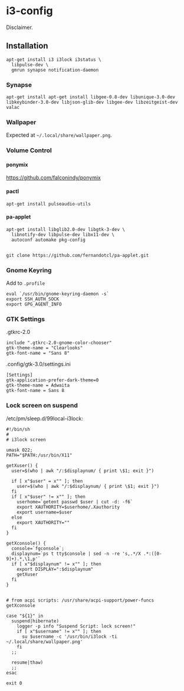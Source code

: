 # i3-config

Disclaimer.

## Installation

    apt-get install i3 i3lock i3status \
      libpulse-dev \
      gmrun synapse notification-daemon 

### Synapse

    apt-get install apt-get install libgee-0.8-dev libunique-3.0-dev libkeybinder-3.0-dev libjson-glib-dev libgee-dev libzeitgeist-dev valac        

### Wallpaper    

Expected at `~/.local/share/wallpaper.png`.

### Volume Control

#### ponymix

https://github.com/falconindy/ponymix

#### pactl

    apt-get install pulseaudio-utils


#### pa-applet

    apt-get install libglib2.0-dev libgtk-3-dev \
      libnotify-dev libpulse-dev libx11-dev \
      autoconf automake pkg-config

      
    git clone https://github.com/fernandotcl/pa-applet.git 

### Gnome Keyring

Add to `.profile`

    eval `/usr/bin/gnome-keyring-daemon -s`
    export SSH_AUTH_SOCK
    export GPG_AGENT_INFO

### GTK Settings    

.gtkrc-2.0
    
    include ".gtkrc-2.0-gnome-color-chooser"
    gtk-theme-name = "Clearlooks"
    gtk-font-name = "Sans 8"

.config/gtk-3.0/settings.ini

    [Settings]
    gtk-application-prefer-dark-theme=0
    gtk-theme-name = Adwaita
    gtk-font-name = Sans 8

### Lock screen on suspend

/etc/pm/sleep.d/99local-i3lock:

    #!/bin/sh
    #
    # i3lock screen

    umask 022;
    PATH="$PATH:/usr/bin/X11"

    getXuser() {
      user=$(who | awk "/:$displaynum/ { print \$1; exit }")

      if [ x"$user" = x"" ]; then
        user=$(who | awk "/:$displaynum/ { print \$1; exit }")
      fi
      if [ x"$user" != x"" ]; then
        userhome=`getent passwd $user | cut -d: -f6`
        export XAUTHORITY=$userhome/.Xauthority
        export username=$user
      else
        export XAUTHORITY=""
      fi
    }

    getXconsole() {
      console=`fgconsole`;
      displaynum=`ps t tty$console | sed -n -re 's,.*/X .*:([0-9]+).*,\1,p'`
      if [ x"$displaynum" != x"" ]; then
        export DISPLAY=":$displaynum"
        getXuser
      fi
    }


    # from acpi scripts: /usr/share/acpi-support/power-funcs
    getXconsole

    case "${1}" in
      suspend|hibernate)
        logger -p info "Suspend Script: lock screen!"
        if [ x"$username" != x"" ]; then
          su $username -c '/usr/bin/i3lock -ti ~/.local/share/wallpaper.png'
        fi
      ;;

      resume|thaw)
      ;;
    esac

    exit 0
